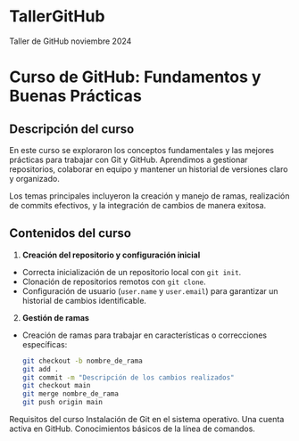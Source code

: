 # TallerGitHub
Taller de GitHub noviembre 2024


# Curso de GitHub: Fundamentos y Buenas Prácticas

## Descripción del curso
En este curso se exploraron los conceptos fundamentales y las mejores prácticas para trabajar con Git y GitHub. Aprendimos a gestionar repositorios, colaborar en equipo y mantener un historial de versiones claro y organizado. 

Los temas principales incluyeron la creación y manejo de ramas, realización de commits efectivos, y la integración de cambios de manera exitosa.


## Contenidos del curso

 1. **Creación del repositorio y configuración inicial**
- Correcta inicialización de un repositorio local con `git init`.
- Clonación de repositorios remotos con `git clone`.
- Configuración de usuario (`user.name` y `user.email`) para garantizar un historial de cambios identificable.

 2. **Gestión de ramas**
- Creación de ramas para trabajar en características o correcciones específicas:
  ```bash
  git checkout -b nombre_de_rama
  git add .
  git commit -m "Descripción de los cambios realizados"
  git checkout main
  git merge nombre_de_rama
  git push origin main

Requisitos del curso
Instalación de Git en el sistema operativo.
Una cuenta activa en GitHub.
Conocimientos básicos de la línea de comandos.



